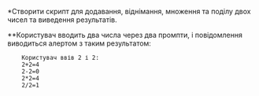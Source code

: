 *Створити скрипт для додавання, віднімання, множення та поділу двох чисел та виведення результатів.

**Користувач вводить два числа через два промпти, і повідомлення виводиться алертом з таким результатом:

```
    Користувач ввів 2 і 2:
    2+2=4
    2-2=0
    2*2=4
    2/2=1
```